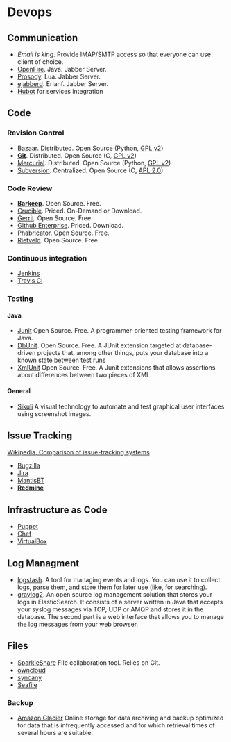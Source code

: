 # Devops #

## Communication ##

- *Email is king*. Provide IMAP/SMTP access so that everyone can use client of choice.
- [OpenFire](http://www.igniterealtime.org/projects/openfire/). Java. Jabber Server.
- [Prosody](http://prosody.im/). Lua. Jabber Server.
- [ejabberd](http://www.ejabberd.im/). Erlanf. Jabber Server.
- [Hubot](http://hubot.github.com/) for services integration

## Code ##

### Revision Control ###

- [Bazaar](http://bazaar.canonical.com/en/). Distributed. Open Source (Python, [GPL v2](http://www.gnu.org/licenses/gpl-2.0.html))
- **[Git](http://git-scm.com/)**. Distributed. Open Source (C, [GPL v2](http://www.gnu.org/licenses/gpl-2.0.html))
- [Mercurial](http://mercurial.selenic.com/). Distributed. Open Source (Python, [GPL v2](http://www.gnu.org/licenses/gpl-2.0.html))
- [Subversion](http://subversion.apache.org/). Centralized. Open Source (C, [APL 2.0](http://www.apache.org/licenses/LICENSE-2.0))

### Code Review ###

- **[Barkeep](http://getbarkeep.org/)**. Open Source. Free.
- [Crucible](http://www.atlassian.com/software/crucible/). Priced. On-Demand or Download.
- [Gerrit](http://code.google.com/p/gerrit/). Open Source. Free.
- [Github Enterprise](https://enterprise.github.com/). Priced. Download.
- [Phabricator](http://phabricator.org/). Open Source. Free.
- [Rietveld](http://code.google.com/p/rietveld/). Open Source. Free.

### Continuous integration ###

- [Jenkins](http://jenkins-ci.org/)
- [Travis CI](http://travis-ci.org/)

### Testing ###

#### Java ####

- [Junit](https://github.com/KentBeck/junit) Open Source. Free. A programmer-oriented testing framework for Java.
- [DbUnit](http://www.dbunit.org/). Open Source. Free. A JUnit extension targeted at database-driven projects that, among other things, puts your database into a known state between test runs
- [XmlUnit](http://xmlunit.sourceforge.net/) Open Source. Free. A Junit extensions that allows assertions about differences between two pieces of XML.

#### General ####

- [Sikuli](http://www.sikuli.org/) A visual technology to automate and test graphical user interfaces using screenshot images.

## Issue Tracking ##

[Wikipedia, Comparison of issue-tracking systems](http://en.wikipedia.org/wiki/Comparison_of_issue-tracking_systems)

- [Bugzilla](http://www.bugzilla.org/)
- [Jira](http://www.atlassian.com/software/jira)
- [MantisBT](http://www.mantisbt.org/)
- **[Redmine](http://www.redmine.org/)**

## Infrastructure as Code ##

- [Puppet](http://puppetlabs.com/)
- [Chef](http://www.opscode.com/chef/)
- [VirtualBox](https://www.virtualbox.org/)

## Log Managment ##

- [logstash](http://logstash.net/). A tool for managing events and logs. You can use it to collect logs, parse them, and store them for later use (like, for searching).
- [graylog2](http://graylog2.org). An open source log management solution that stores your logs in ElasticSearch. It consists of a server written in Java that accepts your syslog messages via TCP, UDP or AMQP and stores it in the database. The second part is a web interface that allows you to manage the log messages from your web browser.

## Files ##

- [SparkleShare](http://sparkleshare.org/) File collaboration tool. Relies on Git.
- [owncloud](http://owncloud.org)
- [syncany](http://www.syncany.org/)
- [Seafile](http://seafile.com/en/private/)

### Backup ###

- [Amazon Glacier](http://aws.amazon.com/de/glacier/pricing/) Online storage for data archiving and backup optimized for data that is infrequently accessed and for which retrieval times of several hours are suitable.
